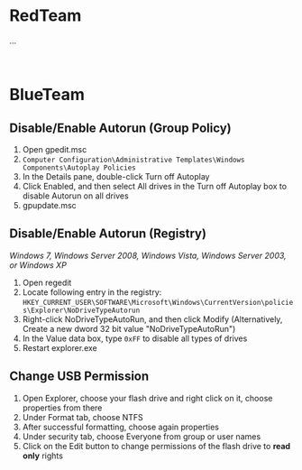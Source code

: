 # RedTeam

... 

<br />

# BlueTeam

## Disable/Enable Autorun (Group Policy)

1. Open gpedit.msc 
2. `Computer Configuration\Administrative Templates\Windows Components\Autoplay Policies`
3. In the Details pane, double-click Turn off Autoplay
4. Click Enabled, and then select All drives in the Turn off Autoplay box to disable Autorun on all drives
5. gpupdate.msc

## Disable/Enable Autorun (Registry)

*Windows 7, Windows Server 2008, Windows Vista, Windows Server 2003, or Windows XP*

1. Open regedit
2. Locate following entry in the registry: `HKEY_CURRENT_USER\SOFTWARE\Microsoft\Windows\CurrentVersion\policies\Explorer\NoDriveTypeAutorun`
3. Right-click NoDriveTypeAutoRun, and then click Modify (Alternatively, Create a new dword 32 bit value "NoDriveTypeAutoRun")
4. In the Value data box, type `0xFF` to disable all types of drives
5. Restart explorer.exe

## Change USB Permission

1. Open Explorer, choose your flash drive and right click on it, choose properties from there
2. Under Format tab, choose NTFS
4. After successful formatting, choose again properties
5. Under security tab, choose Everyone from group or user names
6. Click on the Edit button to change permissions of the flash drive to **read only** rights
